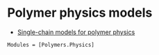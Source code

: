 # Polymer physics models

  * [Single-chain models for polymer physics](single_chain)

```@autodocs
Modules = [Polymers.Physics]
```

